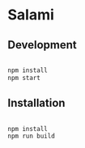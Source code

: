# Salami

## Development

```bash

npm install
npm start

```

## Installation

```bash

npm install
npm run build

```
